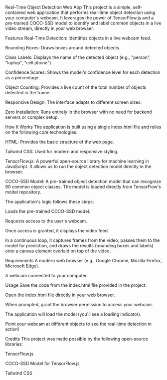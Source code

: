 Real-Time Object Detection Web App
This project is a simple, self-contained web application that performs real-time object detection using your computer's webcam. It leverages the power of TensorFlow.js and a pre-trained COCO-SSD model to identify and label common objects in a live video stream, directly in your web browser.

Features
Real-Time Detection: Identifies objects in a live webcam feed.

Bounding Boxes: Draws boxes around detected objects.

Class Labels: Displays the name of the detected object (e.g., "person", "laptop", "cell phone").

Confidence Scores: Shows the model's confidence level for each detection as a percentage.

Object Counting: Provides a live count of the total number of objects detected in the frame.

Responsive Design: The interface adapts to different screen sizes.

Zero Installation: Runs entirely in the browser with no need for backend servers or complex setup.

How It Works
The application is built using a single index.html file and relies on the following core technologies:

HTML: Provides the basic structure of the web page.

Tailwind CSS: Used for modern and responsive styling.

TensorFlow.js: A powerful open-source library for machine learning in JavaScript. It allows us to run the object detection model directly in the browser.

COCO-SSD Model: A pre-trained object detection model that can recognize 90 common object classes. The model is loaded directly from TensorFlow's model repository.

The application's logic follows these steps:

Loads the pre-trained COCO-SSD model.

Requests access to the user's webcam.

Once access is granted, it displays the video feed.

In a continuous loop, it captures frames from the video, passes them to the model for prediction, and draws the results (bounding boxes and labels) onto a canvas element overlaid on top of the video.

Requirements
A modern web browser (e.g., Google Chrome, Mozilla Firefox, Microsoft Edge).

A webcam connected to your computer.

Usage
Save the code from the index.html file provided in the project.

Open the index.html file directly in your web browser.

When prompted, grant the browser permission to access your webcam.

The application will load the model (you'll see a loading indicator).

Point your webcam at different objects to see the real-time detection in action!

Credits
This project was made possible by the following open-source libraries:

TensorFlow.js

COCO-SSD Model for TensorFlow.js

Tailwind CSS
